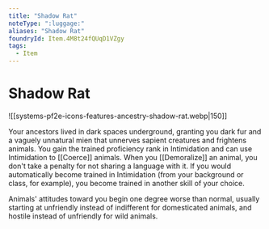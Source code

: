 ```yaml
---
title: "Shadow Rat"
noteType: ":luggage:"
aliases: "Shadow Rat"
foundryId: Item.4M8t24fQUqD1VZgy
tags:
  - Item
---
```


# Shadow Rat
![[systems-pf2e-icons-features-ancestry-shadow-rat.webp|150]]

Your ancestors lived in dark spaces underground, granting you dark fur and a vaguely unnatural mien that unnerves sapient creatures and frightens animals. You gain the trained proficiency rank in Intimidation and can use Intimidation to [[Coerce]] animals. When you [[Demoralize]] an animal, you don't take a penalty for not sharing a language with it. If you would automatically become trained in Intimidation (from your background or class, for example), you become trained in another skill of your choice.

Animals' attitudes toward you begin one degree worse than normal, usually starting at unfriendly instead of indifferent for domesticated animals, and hostile instead of unfriendly for wild animals.
